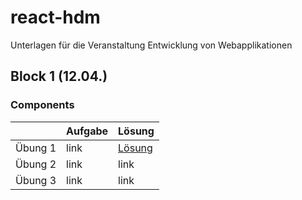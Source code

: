 # react-hdm
Unterlagen für die Veranstaltung Entwicklung von Webapplikationen


## Block 1 (12.04.)

### Components

| | Aufgabe | Lösung |
|-|-|-|
| Übung 1 | link | [Lösung](https://jsfiddle.net/waalzer/027yuLL9/) |
| Übung 2 | link | link |
| Übung 3 | link | link |
